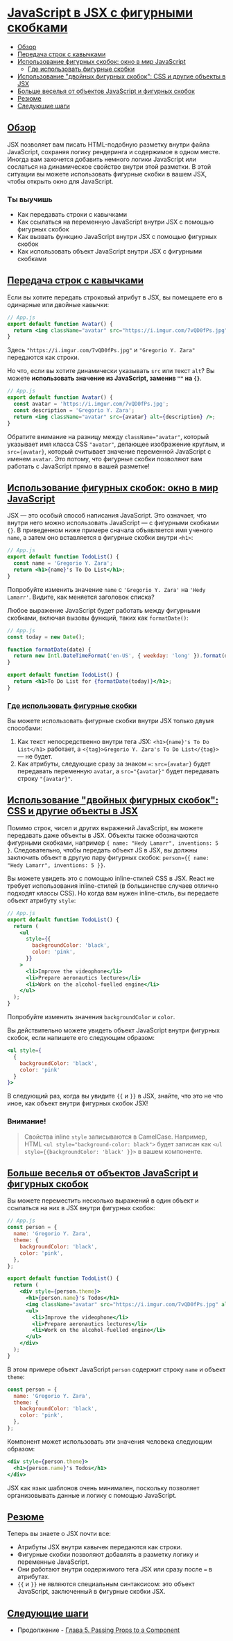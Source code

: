 # [JavaScript в JSX с фигурными скобками](../../index.md)

- [Обзор](#обзор)
- [Передача строк с кавычками](#передача-строк-с-кавычками)
- [Использование фигурных скобок: окно в мир JavaScript](#использование-фигурных-скобок-окно-в-мир-javascript)
  - [Где использовать фигурные скобки](#где-использовать-фигурные-скобки)
- [Использование "двойных фигурных скобок": CSS и другие объекты в JSX](#использование-двойных-фигурных-скобок-css-и-другие-объекты-в-jsx)
- [Больше веселья от объектов JavaScript и фигурных скобок](#больше-веселья-от-объектов-javascript-и-фигурных-скобок)
- [Резюме](#резюме)
- [Следующие шаги](#следующие-шаги)

## [Обзор](#javascript-в-jsx-с-фигурными-скобками)

JSX позволяет вам писать HTML-подобную разметку внутри файла JavaScript, сохраняя логику рендеринга и содержимое в одном месте. Иногда вам захочется добавить немного логики JavaScript или сослаться на динамическое свойство внутри этой разметки. В этой ситуации вы можете использовать фигурные скобки в вашем JSX, чтобы открыть окно для JavaScript.

### Ты выучишь

- Как передавать строки с кавычками
- Как ссылаться на переменную JavaScript внутри JSX с помощью фигурных скобок
- Как вызвать функцию JavaScript внутри JSX с помощью фигурных скобок
- Как использовать объект JavaScript внутри JSX с фигурными скобками

## [Передача строк с кавычками](#javascript-в-jsx-с-фигурными-скобками)

Если вы хотите передать строковый атрибут в JSX, вы помещаете его в одинарные или двойные кавычки:

```jsx
// App.js
export default function Avatar() {
  return <img className="avatar" src="https://i.imgur.com/7vQD0fPs.jpg" alt="Gregorio Y. Zara" />;
}
```

Здесь `"https://i.imgur.com/7vQD0fPs.jpg"` и `"Gregorio Y. Zara"` передаются как строки.

Но что, если вы хотите динамически указывать `src` или текст `alt`? Вы можете **использовать значение из JavaScript, заменив `""` на `{}`**.

```jsx
// App.js
export default function Avatar() {
  const avatar = 'https://i.imgur.com/7vQD0fPs.jpg';
  const description = 'Gregorio Y. Zara';
  return <img className="avatar" src={avatar} alt={description} />;
}
```

Обратите внимание на разницу между `className="avatar"`, который указывает имя класса CSS `"avatar"`, делающее изображение круглым, и `src={avatar}`, который считывает значение переменной JavaScript с именем `avatar`. Это потому, что фигурные скобки позволяют вам работать с JavaScript прямо в вашей разметке!

## [Использование фигурных скобок: окно в мир JavaScript](#javascript-в-jsx-с-фигурными-скобками)

JSX — это особый способ написания JavaScript. Это означает, что внутри него можно использовать JavaScript — с фигурными скобками `{}`. В приведенном ниже примере сначала объявляется имя ученого `name`, а затем оно вставляется в фигурные скобки внутри `<h1>`:

```jsx
// App.js
export default function TodoList() {
  const name = 'Gregorio Y. Zara';
  return <h1>{name}'s To Do List</h1>;
}
```

Попробуйте изменить значение `name` с `'Gregorio Y. Zara'` на `'Hedy Lamarr'`. Видите, как меняется заголовок списка?

Любое выражение JavaScript будет работать между фигурными скобками, включая вызовы функций, таких как `formatDate()`:

```jsx
// App.js
const today = new Date();

function formatDate(date) {
  return new Intl.DateTimeFormat('en-US', { weekday: 'long' }).format(date);
}

export default function TodoList() {
  return <h1>To Do List for {formatDate(today)}</h1>;
}
```

### [Где использовать фигурные скобки](#javascript-в-jsx-с-фигурными-скобками)

Вы можете использовать фигурные скобки внутри JSX только двумя способами:

1. Как текст непосредственно внутри тега JSX: `<h1>{name}'s To Do List</h1>` работает, а `<{tag}>Gregorio Y. Zara's To Do List</{tag}>` — не будет.
2. Как атрибуты, следующие сразу за знаком `=`: `src={avatar}` будет передавать переменную `avatar`, а `src="{avatar}"` будет передавать строку `"{avatar}"`.

## [Использование "двойных фигурных скобок": CSS и другие объекты в JSX](#javascript-в-jsx-с-фигурными-скобками)

Помимо строк, чисел и других выражений JavaScript, вы можете передавать даже объекты в JSX. Объекты также обозначаются фигурными скобками, например `{ name: "Hedy Lamarr", inventions: 5 }`. Следовательно, чтобы передать объект JS в JSX, вы должны заключить объект в другую пару фигурных скобок: `person={{ name: "Hedy Lamarr", inventions: 5 }}`.

Вы можете увидеть это с помощью inline-стилей CSS в JSX. React не требует использования inline-стилей (в большинстве случаев отлично подходят классы CSS). Но когда вам нужен inline-стиль, вы передаете объект атрибуту `style`:

```jsx
// App.js
export default function TodoList() {
  return (
    <ul
      style={{
        backgroundColor: 'black',
        color: 'pink',
      }}
    >
      <li>Improve the videophone</li>
      <li>Prepare aeronautics lectures</li>
      <li>Work on the alcohol-fuelled engine</li>
    </ul>
  );
}
```

Попробуйте изменить значения `backgroundColor` и `color`.

Вы действительно можете увидеть объект JavaScript внутри фигурных скобок, если напишете его следующим образом:

```jsx
<ul style={
  {
    backgroundColor: 'black',
    color: 'pink'
  }
}>
```

В следующий раз, когда вы увидите `{{` и `}}` в JSX, знайте, что это не что иное, как объект внутри фигурных скобок JSX!

### Внимание!

> Свойства inline `style` записываются в CamelCase. Например, HTML `<ul style="background-color: black">` будет записан как `<ul style={{backgroundColor: 'black' }}>` в вашем компоненте.

## [Больше веселья от объектов JavaScript и фигурных скобок](#javascript-в-jsx-с-фигурными-скобками)

Вы можете переместить несколько выражений в один объект и ссылаться на них в JSX внутри фигурных скобок:

```jsx
// App.js
const person = {
  name: 'Gregorio Y. Zara',
  theme: {
    backgroundColor: 'black',
    color: 'pink',
  },
};

export default function TodoList() {
  return (
    <div style={person.theme}>
      <h1>{person.name}'s Todos</h1>
      <img className="avatar" src="https://i.imgur.com/7vQD0fPs.jpg" alt="Gregorio Y. Zara" />
      <ul>
        <li>Improve the videophone</li>
        <li>Prepare aeronautics lectures</li>
        <li>Work on the alcohol-fuelled engine</li>
      </ul>
    </div>
  );
}
```

В этом примере объект JavaScript `person` содержит строку `name` и объект `theme`:

```jsx
const person = {
  name: 'Gregorio Y. Zara',
  theme: {
    backgroundColor: 'black',
    color: 'pink',
  },
};
```

Компонент может использовать эти значения человека следующим образом:

```jsx
<div style={person.theme}>
  <h1>{person.name}'s Todos</h1>
</div>
```

JSX как язык шаблонов очень минимален, поскольку позволяет организовывать данные и логику с помощью JavaScript.

## [Резюме](#javascript-в-jsx-с-фигурными-скобками)

Теперь вы знаете о JSX почти все:

- Атрибуты JSX внутри кавычек передаются как строки.
- Фигурные скобки позволяют добавлять в разметку логику и переменные JavaScript.
- Они работают внутри содержимого тега JSX или сразу после `=` в атрибутах.
- `{{` и `}}` не являются специальным синтаксисом: это объект JavaScript, заключенный в фигурные скобки JSX.

## [Следующие шаги](#javascript-в-jsx-с-фигурными-скобками)

- Продолжение - [Глава 5. Passing Props to a Component](<./5. Passing Props to a Component.md>)
